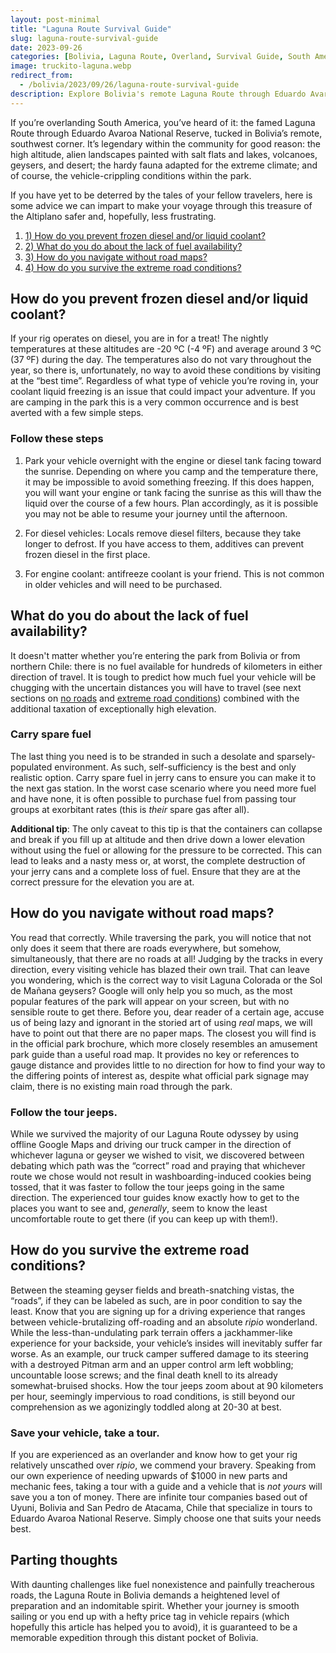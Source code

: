 ```yaml
---
layout: post-minimal
title: "Laguna Route Survival Guide"
slug: laguna-route-survival-guide
date: 2023-09-26
categories: [Bolivia, Laguna Route, Overland, Survival Guide, South America]
image: truckito-laguna.webp
redirect_from:
  - /bolivia/2023/09/26/laguna-route-survival-guide
description: Explore Bolivia's remote Laguna Route through Eduardo Avaroa National Reserve. This high-altitude journey features stunning landscapes, salt flats, lakes, volcanoes, and geysers, but also presents challenges such as extreme weather, lack of fuel, difficult navigation, and harsh road conditions. Learn how to prevent diesel and coolant from freezing, carry spare fuel, navigate without maps, and survive treacherous roads. Consider following tour jeeps or opting for a guided tour to protect your vehicle and enhance your experience. Prepare well for an unforgettable adventure in this unique corner of Bolivia.
---
```


If you’re overlanding South America, you’ve heard of it: the famed Laguna Route through Eduardo Avaroa National Reserve, tucked in Bolivia’s remote, southwest corner.
It’s legendary within the community for good reason: the high altitude, alien landscapes painted with salt flats and lakes, volcanoes, geysers, and desert; the hardy fauna adapted for the extreme climate; and of course, the vehicle-crippling conditions within the park.

If you have yet to be deterred by the tales of your fellow travelers, here is some advice we can impart to make your voyage through this treasure of the Altiplano safer and, hopefully, less frustrating.

1. [1) How do you prevent frozen diesel and/or liquid coolant?](#how-do-you-prevent-frozen-diesel-andor-liquid-coolant)
2. [2) What do you do about the lack of fuel availability?](#what-do-you-do-about-the-lack-of-fuel-availability)
3. [3) How do you navigate without road maps?](#how-do-you-navigate-without-road-maps)
4. [4) How do you survive the extreme road conditions?](#how-do-you-survive-the-extreme-road-conditions)

## How do you prevent frozen diesel and/or liquid coolant?

If your rig operates on diesel, you are in for a treat! The nightly temperatures at these altitudes are -20 ºC (-4 ºF) and average around 3 ºC (37 ºF) during the day. The temperatures also do not vary throughout the year, so there is, unfortunately, no way to avoid these conditions by visiting at the “best time”. Regardless of what type of vehicle you’re roving in, your coolant liquid freezing is an issue that could impact your adventure. If you are camping in the park this is a very common occurrence and is best averted with a few simple steps.

### Follow these steps

1) Park your vehicle overnight with the engine or diesel tank facing toward the sunrise. Depending on where you camp and the temperature there, it may be impossible to avoid something freezing. If this does happen, you will want your engine or tank facing the sunrise as this will thaw the liquid over the course of a few hours. Plan accordingly, as it is possible you may not be able to resume your journey until the afternoon.

2) For diesel vehicles: Locals remove diesel filters, because they take longer to defrost. If you have access to them, additives can prevent frozen diesel in the first place.

3) For engine coolant: antifreeze coolant is your friend. This is not common in older vehicles and will need to be purchased.


## What do you do about the lack of fuel availability?

It doesn't matter whether you’re entering the park from Bolivia or from northern Chile: there is no fuel available for hundreds of kilometers in either direction of travel. It is tough to predict how much fuel your vehicle will be chugging with the uncertain distances you will have to travel (see next sections on [no roads](#how-do-you-navigate-without-road-maps) and [extreme road conditions](#how-do-you-survive-the-extreme-road-conditions)) combined with the additional taxation of exceptionally high elevation.

### Carry spare fuel
The last thing you need is to be stranded in such a desolate and sparsely-populated environment. As such, self-sufficiency is the best and only realistic option. Carry spare fuel in jerry cans to ensure you can make it to the next gas station. In the worst case scenario where you need more fuel and have none, it is often possible to purchase fuel from passing tour groups at exorbitant rates (this is *their* spare gas after all).

**Additional tip**: The only caveat to this tip is that the containers can collapse and break if you fill up at altitude and then drive down a lower elevation without using the fuel or allowing for the pressure to be corrected. This can lead to leaks and a nasty mess or, at worst, the complete destruction of your jerry cans and a complete loss of fuel. Ensure that they are at the correct pressure for the elevation you are at.

## How do you navigate without road maps?

You read that correctly. While traversing the park, you will notice that not only does it seem that there are roads everywhere, but somehow, simultaneously, that there are no roads at all! Judging by the tracks in every direction, every visiting vehicle has blazed their own trail. That can leave you wondering, which is the correct way to visit Laguna Colorada or the Sol de Mañana geysers? Google will only help you so much, as the most popular features of the park will appear on your screen, but with no sensible route to get there. Before you, dear reader of a certain age, accuse us of being lazy and ignorant in the storied art of using *real* maps, we will have to point out that there are no paper maps. The closest you will find is in the official park brochure, which more closely resembles an amusement park guide than a useful road map. It provides no key or references to gauge distance and provides little to no direction for how to find your way to the differing points of interest as, despite what official park signage may claim, there is no existing main road through the park.

### Follow the tour jeeps.

While we survived the majority of our Laguna Route odyssey by using offline Google Maps and driving our truck camper in the direction of whichever laguna or geyser we wished to visit, we discovered between debating which path was the “correct” road and praying that whichever route we chose would not result in washboarding-induced cookies being tossed, that it was faster to follow the tour jeeps going in the same direction. The experienced tour guides know exactly how to get to the places you want to see and, *generally*, seem to know the least uncomfortable route to get there (if you can keep up with them!).

## How do you survive the extreme road conditions?

Between the steaming geyser fields and breath-snatching vistas, the “roads”, if they can be labeled as such, are in poor condition to say the least. Know that you are signing up for a driving experience that ranges between vehicle-brutalizing off-roading and an absolute *ripio* wonderland. While the less-than-undulating park terrain offers a jackhammer-like experience for your backside, your vehicle’s insides will inevitably suffer far worse. As an example, our truck camper suffered damage to its steering with a destroyed Pitman arm and an upper control arm left wobbling; uncountable loose screws; and the final death knell to its already somewhat-bruised shocks. How the tour jeeps zoom about at 90 kilometers per hour, seemingly impervious to road conditions, is still beyond our comprehension as we agonizingly toddled along at 20-30 at best.

### Save your vehicle, take a tour.

If you are experienced as an overlander and know how to get your rig relatively unscathed over *ripio*, we commend your bravery. Speaking from our own experience of needing upwards of $1000 in new parts and mechanic fees, taking a tour with a guide and a vehicle that is *not yours* will save you a ton of money. There are infinite tour companies based out of Uyuni, Bolivia and San Pedro de Atacama, Chile that specialize in tours to Eduardo Avaroa National Reserve. Simply choose one that suits your needs best.

## Parting thoughts
With daunting challenges like fuel nonexistence and painfully treacherous roads, the Laguna Route in Bolivia demands a heightened level of preparation and an indomitable spirit. Whether your journey is smooth sailing or you end up with a hefty price tag in vehicle repairs (which hopefully this article has helped you to avoid), it is guaranteed to be a memorable expedition through this distant pocket of Bolivia. 
